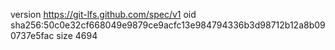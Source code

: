 version https://git-lfs.github.com/spec/v1
oid sha256:50c0e32cf668049e9879ce9acfc13e984794336b3d98712b12a8b090737e5fac
size 4694
